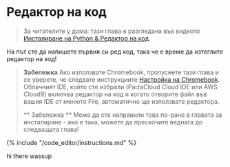 # Редактор на код

> За читателите у дома: тази глава е разгледана във видеото [Инсталиране на Python & Редактор на код](https://www.youtube.com/watch?v=pVTaqzKZCdA&t=4m43s).

На път сте да напишете първия си ред код, така че е време да изтеглите редактор на код!

> **Забележка** Ако използвате Chromebook, пропуснете тази глава и се уверете, че следвате инструкциите [Настройка на Chromebook](../chromebook_setup/README.md). Облачният IDE, който сте избрали (PaizaCloud Cloud IDE или AWS Cloud9) включва редактор на код и когато отворите файл във вашия IDE от менюто File, автоматично ще използвате редактора.
> 
> ** Забележка ** Може да сте направили това по-рано в главата за инсталиране - ако е така, можете да прескочите веднага до следващата глава!

{% include "/code_editor/instructions.md" %}

hi there
wassup 